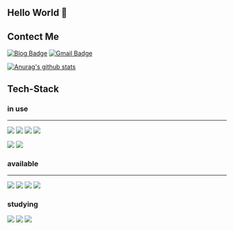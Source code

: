 ## Hello World 👋

## Contect Me
[![Blog Badge](http://img.shields.io/badge/-Tech%20blog-black?style=flat-square&logo=github&link=https://sunba30.tistory.com)](https://sunba30.tistory.com)
[![Gmail Badge](https://img.shields.io/badge/Gmail-d14836?style=flat-square&logo=Gmail&logoColor=white&link=mailto:sunba2318@gmail.com)](mailto:sunba2318@gmail.com)

[![Anurag's github stats](https://github-readme-stats.vercel.app/api?username=nsg2318)](https://github.com/anuraghazra/github-readme-stats)

## Tech-Stack
### in use
---
<img src="https://img.shields.io/badge/JAVA-007396?style=for-the-badge&logo=java&logoColor=white"> <img src="https://img.shields.io/badge/Spring-6DB33F?style=for-the-badge&logo=Spring&logoColor=white"> <img src="https://img.shields.io/badge/mariaDB-003545?style=for-the-badge&logo=mariaDB&logoColor=white">  <img src="https://img.shields.io/badge/Linux-FCC624?style=for-the-badge&logo=Linux&logoColor=white" /> 

<img src="https://img.shields.io/badge/Notion-000000?style=for-the-badge&logo=Notion&logoColor=white"/> <img src="https://img.shields.io/badge/AWS-232F3E?style=for-the-badge&logo=Amazon AWS&logoColor=white" /> 

### available
---
<img src="https://img.shields.io/badge/mysql-4479A1?style=for-the-badge&logo=mysql&logoColor=white"> <img src="https://img.shields.io/badge/oracle-F80000?style=for-the-badge&logo=oracle&logoColor=white"> <img src="https://img.shields.io/badge/node.js-339933?style=for-the-badge&logo=Node.js&logoColor=white"> <img src="https://img.shields.io/badge/javascript-F7DF1E?style=for-the-badge&logo=javascript&logoColor=black">
<!-- <img src="https://img.shields.io/badge/mariaDB-003545?style=for-the-badge&logo=mariaDB&logoColor=white"> -->

### studying
<img src="https://img.shields.io/badge/Python-3776AB?style=for-the-badge&logo=Python&logoColor=white" /> <img src="https://img.shields.io/badge/html-E34F26?style=for-the-badge&logo=html5&logoColor=white"> <img src="https://img.shields.io/badge/css-1572B6?style=for-the-badge&logo=css3&logoColor=white"> 
<!-- <img src="https://img.shields.io/badge/Python-3766AB?style=flat-square&logo=Python&logoColor=white"/> -->


<!--
**nsg2318/nsg2318** is a ✨ _special_ ✨ repository because its `README.md` (this file) appears on your GitHub profile.

Here are some ideas to get you started:

- 🔭 I’m currently working on ...
- 🌱 I’m currently learning ...
- 👯 I’m looking to collaborate on ...
- 🤔 I’m looking for help with ...
- 💬 Ask me about ...
- 📫 How to reach me: ...
- 😄 Pronouns: ...
- ⚡ Fun fact: ...
-->
